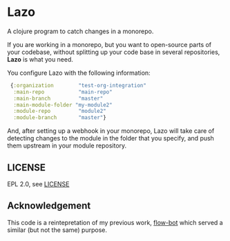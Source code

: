 # Lazo

A clojure program to catch changes in a monorepo.


If you are working in a monorepo, but you want to open-source parts of your codebase, without splitting up your code 
base in several repositories, **Lazo** is what you need.

You configure Lazo with the following information:

```clojure
 {:organization        "test-org-integration"
  :main-repo           "main-repo"
  :main-branch         "master"
  :main-module-folder "my-module2"
  :module-repo         "module2"
  :module-branch       "master"}
``` 

And, after setting up a webhook in your monorepo, Lazo will take care of detecting changes to the module in the folder
that you specify, and push them upstream in your module repository.

## LICENSE

EPL 2.0, see [LICENSE](LICENSE.md)

## Acknowledgement

This code is a reintepretation of my previous work, [flow-bot](https://github.com/WorksHub/flow-bot) which served a
similar (but not the same) purpose.

